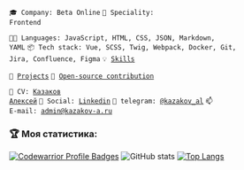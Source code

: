 <code>🎓 Company: Beta Online</code>
<code>👷 Speciality: Frontend</code><br>

<code>🧑‍💻 Languages: JavaScript, HTML, CSS, JSON, Markdown, YAML</code>
<code>📦 Tech stack: Vue, SCSS, Twig, Webpack, Docker, Git, Jira, Сonfluence, Figma</code>
<code>💡 [Skills](SKILLS.md)</code>

<code>🧻 [Projects](PROJECTS.md)</code>
<code>👀 [Open-source contribution](CONTRIBUTION.md)</code><br>

<code>💬 CV: [Казаков Алексей](https://hh.ru/resume/eb195dacff09d2d1da0039ed1f5a3236766f32)</code>
<code>💬 Social: [Linkedin](https://www.linkedin.com/in/kazakov-al/)</code>
<code>💬 telegram: [@kazakov_al](https://telegram.me/kazakov_al)</code>
<code>📫 E-mail: [admin@kazakov-a.ru](mailto:admin@kazakov-a.ru)</code>

### :trophy: Моя статистика:
[![Codewarrior Profile Badges](https://www.codewars.com/users/kazakov-al/badges/large)](https://www.codewars.com/users/kazakov-al)
![GitHub stats](https://github-readme-stats.vercel.app/api?username=KazakovAS&show_icons=true&theme=radical)
[![Top Langs](https://github-readme-stats.vercel.app/api/top-langs/?username=KazakovAS&theme=radical&layout=compact)](https://github.com/KazakovAS/github-readme-stats)
